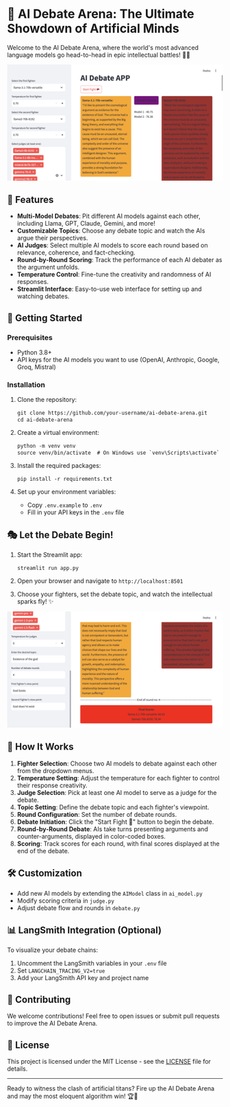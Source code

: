 # 🤖 AI Debate Arena: The Ultimate Showdown of Artificial Minds

Welcome to the AI Debate Arena, where the world's most advanced language models go head-to-head in epic intellectual battles! 🥊🧠

![AI Debate App Interface](output_image/output_01.png)

## 🌟 Features

- **Multi-Model Debates**: Pit different AI models against each other, including Llama, GPT, Claude, Gemini, and more!
- **Customizable Topics**: Choose any debate topic and watch the AIs argue their perspectives.
- **AI Judges**: Select multiple AI models to score each round based on relevance, coherence, and fact-checking.
- **Round-by-Round Scoring**: Track the performance of each AI debater as the argument unfolds.
- **Temperature Control**: Fine-tune the creativity and randomness of AI responses.
- **Streamlit Interface**: Easy-to-use web interface for setting up and watching debates.

## 🚀 Getting Started

### Prerequisites

- Python 3.8+
- API keys for the AI models you want to use (OpenAI, Anthropic, Google, Groq, Mistral)

### Installation

1. Clone the repository:
   ```
   git clone https://github.com/your-username/ai-debate-arena.git
   cd ai-debate-arena
   ```

2. Create a virtual environment:
   ```
   python -m venv venv
   source venv/bin/activate  # On Windows use `venv\Scripts\activate`
   ```

3. Install the required packages:
   ```
   pip install -r requirements.txt
   ```

4. Set up your environment variables:
   - Copy `.env.example` to `.env`
   - Fill in your API keys in the `.env` file

## 🎭 Let the Debate Begin!

1. Start the Streamlit app:
   ```
   streamlit run app.py
   ```

2. Open your browser and navigate to `http://localhost:8501`

3. Choose your fighters, set the debate topic, and watch the intellectual sparks fly! ✨

![AI Debate in Action](output_image/output_02.png)

## 🧠 How It Works

1. **Fighter Selection**: Choose two AI models to debate against each other from the dropdown menus.
2. **Temperature Setting**: Adjust the temperature for each fighter to control their response creativity.
3. **Judge Selection**: Pick at least one AI model to serve as a judge for the debate.
4. **Topic Setting**: Define the debate topic and each fighter's viewpoint.
5. **Round Configuration**: Set the number of debate rounds.
6. **Debate Initiation**: Click the "Start Fight 🥊" button to begin the debate.
7. **Round-by-Round Debate**: AIs take turns presenting arguments and counter-arguments, displayed in color-coded boxes.
8. **Scoring**: Track scores for each round, with final scores displayed at the end of the debate.

## 🛠 Customization

- Add new AI models by extending the `AIModel` class in `ai_model.py`
- Modify scoring criteria in `judge.py`
- Adjust debate flow and rounds in `debate.py`

## 📊 LangSmith Integration (Optional)

To visualize your debate chains:

1. Uncomment the LangSmith variables in your `.env` file
2. Set `LANGCHAIN_TRACING_V2=true`
3. Add your LangSmith API key and project name

## 🤝 Contributing

We welcome contributions! Feel free to open issues or submit pull requests to improve the AI Debate Arena.

## 📜 License

This project is licensed under the MIT License - see the [LICENSE](LICENSE) file for details.

---

Ready to witness the clash of artificial titans? Fire up the AI Debate Arena and may the most eloquent algorithm win! 🏆🤖

